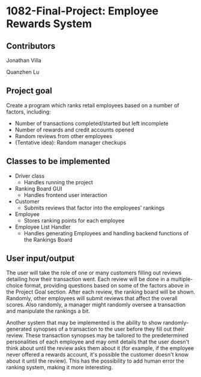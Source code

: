 # 1082-Final-Project: Employee Rewards System
## Contributors
Jonathan Villa

Quanzhen Lu
## Project goal
Create a program which ranks retail employees based on a number of factors, including:
* Number of transactions completed/started but left incomplete
* Number of rewards and credit accounts opened
* Random reviews from other employees
* (Tentative idea): Random manager checkups
## Classes to be implemented
* Driver class
  * Handles running the project
* Ranking Board GUI
  * Handles frontend user interaction
* Customer
  * Submits reviews that factor into the employees' rankings
* Employee
  * Stores ranking points for each employee
* Employee List Handler
  * Handles generating Employees and handling backend functions of the Rankings Board
## User input/output
The user will take the role of one or many customers filling out reviews detailing how their transaction went. Each review will be done in a multiple-choice format, providing questions based on some of the factors above in the Project Goal section. After each review, the ranking board will be shown. Randomly, other employees will submit reviews that affect the overall scores. Also randomly, a manager might randomly oversee a transaction and manipulate the rankings a bit.

Another system that may be implemented is the ability to show randomly-generated synopses of a transaction to the user before they fill out their review. These transaction synopses may be tailored to the predetermined personalities of each employee and may omit details that the user doesn't think about until the review asks them about it (for example, if the employee never offered a rewards account, it's possible the customer doesn't know about it until the review). This has the possibility to add human error the ranking system, making it more interesting.
